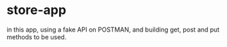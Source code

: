 # store-app
in this app, using a fake API on POSTMAN, and building get, post and put methods to be used.
